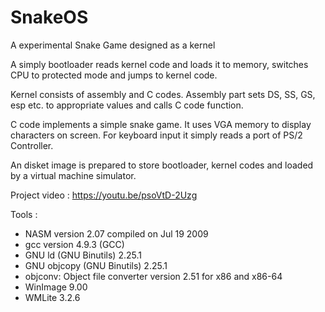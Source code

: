 # SnakeOS
A experimental Snake Game designed as a kernel

A simply bootloader reads kernel code and loads it to memory, switches CPU to protected mode and jumps to kernel code.

Kernel consists of assembly and C codes. Assembly part sets DS, SS, GS, esp etc. to appropriate values and calls C code function.  

C code implements a simple snake game. It uses VGA memory to display characters on screen. For keyboard input it simply reads a port of PS/2 Controller. 

An disket image is prepared to store bootloader, kernel codes and loaded by a virtual machine simulator. 

Project video : https://youtu.be/psoVtD-2Uzg

Tools :
  - NASM version 2.07 compiled on Jul 19 2009
  - gcc version 4.9.3 (GCC)
  - GNU ld (GNU Binutils) 2.25.1
  - GNU objcopy (GNU Binutils) 2.25.1
  - objconv: Object file converter version 2.51 for x86 and x86-64
  - WinImage 9.00
  - WMLite 3.2.6
